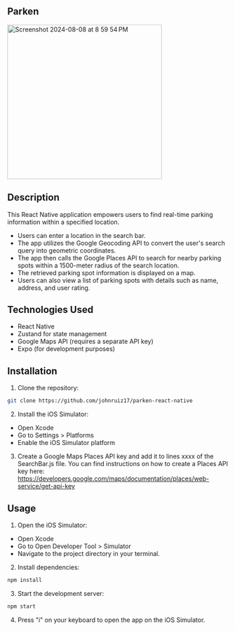 ## Parken 
<img width="352" alt="Screenshot 2024-08-08 at 8 59 54 PM" src="https://github.com/user-attachments/assets/31b4b9d4-d5f7-4383-939b-3ea051943107">

## Description
This React Native application empowers users to find real-time parking information within a specified location.

* Users can enter a location in the search bar.
* The app utilizes the Google Geocoding API to convert the user's search query into geometric coordinates.
* The app then calls the Google Places API to search for nearby parking spots within a 1500-meter radius of the search location.
* The retrieved parking spot information is displayed on a map.
* Users can also view a list of parking spots with details such as name, address, and user rating.

## Technologies Used
* React Native
* Zustand for state management
* Google Maps API (requires a separate API key)
* Expo (for development purposes)

  
## Installation
1. Clone the repository:
```bash
git clone https://github.com/johnruiz17/parken-react-native
```

2. Install the iOS Simulator:

* Open Xcode
* Go to Settings > Platforms
* Enable the iOS Simulator platform

3. Create a Google Maps Places API key and add it to lines xxxx of the SearchBar.js file. You can find instructions on how to create a Places API key here: https://developers.google.com/maps/documentation/places/web-service/get-api-key   

## Usage

1. Open the iOS Simulator:

* Open Xcode
* Go to Open Developer Tool > Simulator
* Navigate to the project directory in your terminal.

2. Install dependencies:

```bash
npm install
```

3. Start the development server:
```bash
npm start
```

4. Press "i" on your keyboard to open the app on the iOS Simulator.
